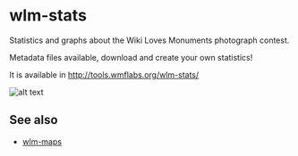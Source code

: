 wlm-stats
=========

Statistics and graphs about the Wiki Loves Monuments photograph contest.

Metadata files available, download and create your own statistics!

It is available in http://tools.wmflabs.org/wlm-stats/

![alt text](https://raw.githubusercontent.com/emijrp/wlm-stats/master/wlm-stats.png)

See also
----

  * [wlm-maps](https://github.com/emijrp/wlm-maps)
